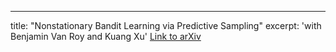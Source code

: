 ---
title: "Nonstationary Bandit Learning via Predictive Sampling"
excerpt: 'with Benjamin Van Roy and Kuang Xu' 
[Link to arXiv](https://arxiv.org/abs/2205.01970)
